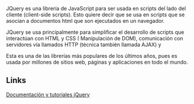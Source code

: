 JQuery es una librería de JavaScript para ser usada en scripts del lado del cliente (client-side scripts).  Esto quiere decir que se usa en scripts que se asocian a documentos html que son ejecutados en un navegador.

JQuery se usa principalmente para simplificar el desarrollo de scripts que interactúan con HTML y CSS ( Manipulación de DOM), comunicación con servidores vía llamados HTTP (técnica también llamada AJAX) y

Esta es una de las librerías más populares de los últimos años, pues es usada por millones de sitios web, páginas y aplicaciones en todo el mundo.

## Links

[Documentación y tutoriales jQuery](https://learn.jquery.com/)
